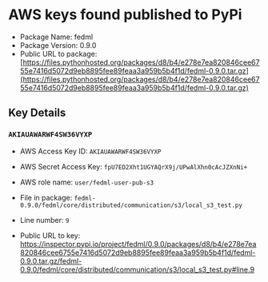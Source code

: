 # AWS keys found published to PyPi

* Package Name: fedml
* Package Version: 0.9.0
* Public URL to package: [https://files.pythonhosted.org/packages/d8/b4/e278e7ea820846cee6755e7416d5072d9eb8895fee89feaa3a959b5b4f1d/fedml-0.9.0.tar.gz](https://files.pythonhosted.org/packages/d8/b4/e278e7ea820846cee6755e7416d5072d9eb8895fee89feaa3a959b5b4f1d/fedml-0.9.0.tar.gz)

## Key Details

### `AKIAUAWARWF4SW36VYXP`

* AWS Access Key ID: `AKIAUAWARWF4SW36VYXP`
* AWS Secret Access Key: `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` 
* AWS role name: `user/fedml-user-pub-s3`
* File in package: `fedml-0.9.0/fedml/core/distributed/communication/s3/local_s3_test.py`
* Line number: `9`

* Public URL to key: https://inspector.pypi.io/project/fedml/0.9.0/packages/d8/b4/e278e7ea820846cee6755e7416d5072d9eb8895fee89feaa3a959b5b4f1d/fedml-0.9.0.tar.gz/fedml-0.9.0/fedml/core/distributed/communication/s3/local_s3_test.py#line.9


